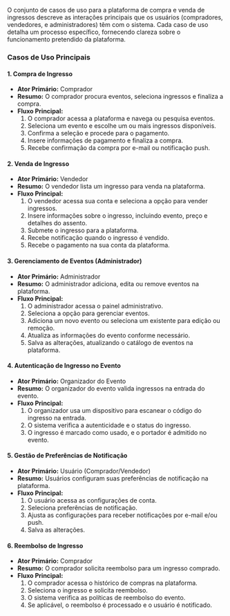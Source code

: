 O conjunto de casos de uso para a plataforma de compra e venda de ingressos descreve as interações principais que os usuários (compradores, vendedores, e administradores) têm com o sistema. Cada caso de uso detalha um processo específico, fornecendo clareza sobre o funcionamento pretendido da plataforma.

### Casos de Uso Principais

#### 1. Compra de Ingresso
- **Ator Primário:** Comprador
- **Resumo:** O comprador procura eventos, seleciona ingressos e finaliza a compra.
- **Fluxo Principal:**
  1. O comprador acessa a plataforma e navega ou pesquisa eventos.
  2. Seleciona um evento e escolhe um ou mais ingressos disponíveis.
  3. Confirma a seleção e procede para o pagamento.
  4. Insere informações de pagamento e finaliza a compra.
  5. Recebe confirmação da compra por e-mail ou notificação push.

#### 2. Venda de Ingresso
- **Ator Primário:** Vendedor
- **Resumo:** O vendedor lista um ingresso para venda na plataforma.
- **Fluxo Principal:**
  1. O vendedor acessa sua conta e seleciona a opção para vender ingressos.
  2. Insere informações sobre o ingresso, incluindo evento, preço e detalhes do assento.
  3. Submete o ingresso para a plataforma.
  4. Recebe notificação quando o ingresso é vendido.
  5. Recebe o pagamento na sua conta da plataforma.

#### 3. Gerenciamento de Eventos (Administrador)
- **Ator Primário:** Administrador
- **Resumo:** O administrador adiciona, edita ou remove eventos na plataforma.
- **Fluxo Principal:**
  1. O administrador acessa o painel administrativo.
  2. Seleciona a opção para gerenciar eventos.
  3. Adiciona um novo evento ou seleciona um existente para edição ou remoção.
  4. Atualiza as informações do evento conforme necessário.
  5. Salva as alterações, atualizando o catálogo de eventos na plataforma.

#### 4. Autenticação de Ingresso no Evento
- **Ator Primário:** Organizador do Evento
- **Resumo:** O organizador do evento valida ingressos na entrada do evento.
- **Fluxo Principal:**
  1. O organizador usa um dispositivo para escanear o código do ingresso na entrada.
  2. O sistema verifica a autenticidade e o status do ingresso.
  3. O ingresso é marcado como usado, e o portador é admitido no evento.

#### 5. Gestão de Preferências de Notificação
- **Ator Primário:** Usuário (Comprador/Vendedor)
- **Resumo:** Usuários configuram suas preferências de notificação na plataforma.
- **Fluxo Principal:**
  1. O usuário acessa as configurações de conta.
  2. Seleciona preferências de notificação.
  3. Ajusta as configurações para receber notificações por e-mail e/ou push.
  4. Salva as alterações.

#### 6. Reembolso de Ingresso
- **Ator Primário:** Comprador
- **Resumo:** O comprador solicita reembolso para um ingresso comprado.
- **Fluxo Principal:**
  1. O comprador acessa o histórico de compras na plataforma.
  2. Seleciona o ingresso e solicita reembolso.
  3. O sistema verifica as políticas de reembolso do evento.
  4. Se aplicável, o reembolso é processado e o usuário é notificado.